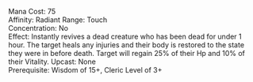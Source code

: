 Mana Cost: 75  
Affinity: Radiant
Range: Touch  
Concentration: No  
Effect: Instantly revives a dead creature who has been dead for under 1 hour. The target heals any injuries and their body is restored to the state they were in before death. Target will regain 25% of their Hp and 10% of their Vitality. 
Upcast: None   
Prerequisite: Wisdom of 15+, Cleric Level of 3+